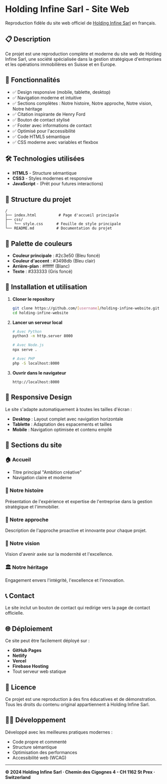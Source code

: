# Holding Infine Sarl - Site Web

Reproduction fidèle du site web officiel de [Holding Infine Sarl](https://holdinginfine.com/) en français.

## 📋 Description

Ce projet est une reproduction complète et moderne du site web de Holding Infine Sarl, une société spécialisée dans la gestion stratégique d'entreprises et les opérations immobilières en Suisse et en Europe.

## 🚀 Fonctionnalités

- ✅ Design responsive (mobile, tablette, desktop)
- ✅ Navigation moderne et intuitive
- ✅ Sections complètes : Notre histoire, Notre approche, Notre vision, Notre héritage
- ✅ Citation inspirante de Henry Ford
- ✅ Bouton de contact stylisé
- ✅ Footer avec informations de contact
- ✅ Optimisé pour l'accessibilité
- ✅ Code HTML5 sémantique
- ✅ CSS moderne avec variables et flexbox

## 🛠️ Technologies utilisées

- **HTML5** - Structure sémantique
- **CSS3** - Styles modernes et responsive
- **JavaScript** - (Prêt pour futures interactions)

## 📁 Structure du projet

```
/
├── index.html          # Page d'accueil principale
├── css/
│   └── style.css      # Feuille de style principale
└── README.md          # Documentation du projet
```

## 🎨 Palette de couleurs

- **Couleur principale** : #2c3e50 (Bleu foncé)
- **Couleur d'accent** : #3498db (Bleu clair)
- **Arrière-plan** : #ffffff (Blanc)
- **Texte** : #333333 (Gris foncé)

## 🚀 Installation et utilisation

1. **Cloner le repository**
   ```bash
   git clone https://github.com/[username]/holding-infine-website.git
   cd holding-infine-website
   ```

2. **Lancer un serveur local**
   ```bash
   # Avec Python
   python3 -m http.server 8000
   
   # Avec Node.js
   npx serve .
   
   # Avec PHP
   php -S localhost:8000
   ```

3. **Ouvrir dans le navigateur**
   ```
   http://localhost:8000
   ```

## 📱 Responsive Design

Le site s'adapte automatiquement à toutes les tailles d'écran :

- **Desktop** : Layout complet avec navigation horizontale
- **Tablette** : Adaptation des espacements et tailles
- **Mobile** : Navigation optimisée et contenu empilé

## 🎯 Sections du site

### 🏠 Accueil
- Titre principal "Ambition créative"
- Navigation claire et moderne

### 📖 Notre histoire
Présentation de l'expérience et expertise de l'entreprise dans la gestion stratégique et l'immobilier.

### 🚀 Notre approche
Description de l'approche proactive et innovante pour chaque projet.

### 🔮 Notre vision
Vision d'avenir axée sur la modernité et l'excellence.

### 🏛️ Notre héritage
Engagement envers l'intégrité, l'excellence et l'innovation.

## 📞 Contact

Le site inclut un bouton de contact qui redirige vers la page de contact officielle.

## 🌐 Déploiement

Ce site peut être facilement déployé sur :

- **GitHub Pages**
- **Netlify**
- **Vercel**
- **Firebase Hosting**
- Tout serveur web statique

## 📄 Licence

Ce projet est une reproduction à des fins éducatives et de démonstration. Tous les droits du contenu original appartiennent à Holding Infine Sarl.

## 👨‍💻 Développement

Développé avec les meilleures pratiques modernes :
- Code propre et commenté
- Structure sémantique
- Optimisation des performances
- Accessibilité web (WCAG)

---

**© 2024 Holding Infine Sarl · Chemin des Cigognes 4 - CH 1162 St Prex · Switzerland**
